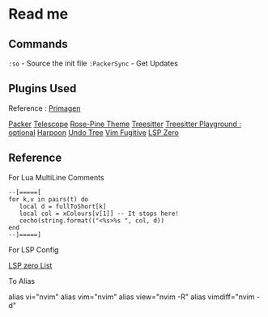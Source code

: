 # Read me

## Commands

`:so` - Source the init file
`:PackerSync` - Get Updates

## Plugins Used

Reference :
[Primagen](https://github.com/ThePrimeagen/init.lua/tree/master/lua/theprimeagen)

[Packer](https://github.com/wbthomason/packer.nvim)
[Telescope](https://github.com/nvim-telescope/telescope.nvim)
[Rose-Pine Theme](https://github.com/rose-pine/neovim)
[Treesitter](https://github.com/nvim-treesitter/nvim-treesitter)
[Treesitter Playground : optional](https://github.com/nvim-treesitter/playground)
[Harpoon](https://github.com/ThePrimeagen/harpoon)
[Undo Tree](https://github.com/mbbill/undotree)
[Vim Fugitive](https://github.com/tpope/vim-fugitive)
[LSP Zero](https://github.com/VonHeikemen/lsp-zero.nvim)

## Reference 

For Lua MultiLine Comments
```
--[=====[ 
for k,v in pairs(t) do
   local d = fullToShort[k]
   local col = xColours[v[1]] -- It stops here!
   cecho(string.format(("<%s>%s ", col, d))
end
--]=====]
```

For LSP Config

[LSP zero List](https://github.com/williamboman/mason-lspconfig.nvim#available-lsp-servers)

To Alias

alias vi="nvim"
alias vim="nvim"
alias view="nvim -R"
alias vimdiff="nvim -d"
